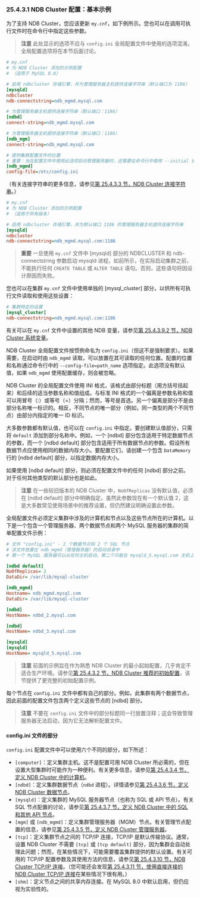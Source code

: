 ### 25.4.3.1 NDB Cluster 配置：基本示例

为了支持 NDB Cluster，您应该更新 `my.cnf`，如下例所示。您也可以在调用可执行文件时在命令行中指定这些参数。

> **注意**
> 此处显示的选项不应与 `config.ini` 全局配置文件中使用的选项混淆。全局配置选项将在本节后面讨论。

```ini
# my.cnf
# 为 NDB Cluster 添加的示例配置
# （适用于 MySQL 8.0）

# 启用 ndbcluster 存储引擎，并为管理服务器主机提供连接字符串（默认端口为 1186）
[mysqld]
ndbcluster
ndb-connectstring=ndb_mgmd.mysql.com

# 为管理服务器主机提供连接字符串（默认端口：1186）
[ndbd]
connect-string=ndb_mgmd.mysql.com

# 为管理服务器主机提供连接字符串（默认端口：1186）
[ndb_mgm]
connect-string=ndb_mgmd.mysql.com

# 提供集群配置文件的位置
# 重要：当在配置文件中使用此选项启动管理服务器时，还需要在命令行中使用 --initial 或 --reload 选项调用 ndb_mgmd。
[ndb_mgmd]
config-file=/etc/config.ini
```
（有关连接字符串的更多信息，请参见[第 25.4.3.3 节，NDB Cluster 连接字符串](#25.4.3.3-ndb-cluster-连接字符串)。）

```ini
# my.cnf
# 为 NDB Cluster 添加的示例配置
# （适用于所有版本）

# 启用 ndbcluster 存储引擎，并为默认端口 1186 的管理服务器主机提供连接字符串
[mysqld]
ndbcluster
ndb-connectstring=ndb_mgmd.mysql.com:1186
```

> **重要**
> 一旦使用 `my.cnf` 文件中 [mysqld] 部分的 NDBCLUSTER 和 ndb-connectstring 参数启动 mysqld 进程，如前所示，在实际启动集群之前，不能执行任何 `CREATE TABLE` 或 `ALTER TABLE` 语句。否则，这些语句将因设计原因而失败。

您也可以在集群 `my.cnf` 文件中使用单独的 [mysql_cluster] 部分，以供所有可执行文件读取和使用这些设置：

```ini
# 集群特定的设置
[mysql_cluster]
ndb-connectstring=ndb_mgmd.mysql.com:1186
```

有关可以在 `my.cnf` 文件中设置的其他 NDB 变量，请参见[第 25.4.3.9.2 节，NDB Cluster 系统变量](#25.4.3.9.2-ndb-cluster-系统变量)。

NDB Cluster 全局配置文件按惯例命名为 `config.ini`（但这不是强制要求）。如果需要，在启动时由 `ndb_mgmd` 读取，可以放置在其可读取的任何位置。配置的位置和名称通过命令行中的 `--config-file=path_name` 选项指定。此选项没有默认值，如果 `ndb_mgmd` 使用配置缓存，则会被忽略。

NDB Cluster 的全局配置文件使用 INI 格式，该格式由部分标题（用方括号括起来）和后续的适当参数名称和值组成。与标准 INI 格式的一个偏离是参数名称和值可以用冒号（:）或等号（=）分隔；然而，等号是首选。另一个偏离是部分不是由部分名称唯一标识的。相反，不同节点的唯一部分（例如，同一类型的两个不同节点）由部分内指定的唯一 ID 标识。

大多数参数都有默认值，也可以在 `config.ini` 中指定。要创建默认值部分，只需将 `default` 添加到部分名称中。例如，一个 [ndbd] 部分包含适用于特定数据节点的参数，而一个 [ndbd default] 部分包含适用于所有数据节点的参数。假设所有数据节点应使用相同的数据内存大小。要配置它们，请创建一个包含 `DataMemory` 行的 [ndbd default] 部分，以指定数据内存大小。

如果使用 [ndbd default] 部分，则必须在配置文件中的任何 [ndbd] 部分之前。对于任何其他类型的默认部分也是如此。

> **注意**
> 在一些较旧版本的 NDB Cluster 中，`NoOfReplicas` 没有默认值，必须在 [ndbd default] 部分中明确指定。虽然此参数现在有一个默认值 2，这是大多数常见使用场景中的推荐设置，但仍然建议明确设置此参数。

全局配置文件必须定义集群中涉及的计算机和节点以及这些节点所在的计算机。以下是一个包含一个管理服务器、两个数据节点和两个 MySQL 服务器的集群的简单配置文件示例：

```ini
# 文件 "config.ini" - 2 个数据节点和 2 个 SQL 节点
# 该文件放置在 ndb_mgmd（管理服务器）的启动目录中
# 第一个 MySQL 服务器可以从任何主机启动。第二个只能在 mysqld_5.mysql.com 主机上启动

[ndbd default]
NoOfReplicas= 2
DataDir= /var/lib/mysql-cluster

[ndb_mgmd]
Hostname= ndb_mgmd.mysql.com
DataDir= /var/lib/mysql-cluster

[ndbd]
HostName= ndbd_2.mysql.com

[ndbd]
HostName= ndbd_3.mysql.com

[mysqld]
[mysqld]
HostName= mysqld_5.mysql.com
```

> **注意**
> 前面的示例旨在作为熟悉 NDB Cluster 的最小起始配置，几乎肯定不适合生产环境。请参见[第 25.4.3.2 节，NDB Cluster 推荐的初始配置](#25.4.3.2-ndb-cluster-推荐的初始配置)，该节提供了更完整的初始配置示例。

每个节点在 `config.ini` 文件中都有自己的部分。例如，此集群有两个数据节点，因此前面的配置文件包含两个定义这些节点的 [ndbd] 部分。

> **注意**
> 不要在 `config.ini` 文件中的部分标题同一行放置注释；这会导致管理服务器无法启动，因为它无法解析配置文件。

#### config.ini 文件的部分

`config.ini` 配置文件中可以使用六个不同的部分，如下所述：

- `[computer]`：定义集群主机。这不是配置可用 NDB Cluster 所必需的，但在设置大型集群时可能作为一种便利。有关更多信息，请参见[第 25.4.3.4 节，定义 NDB Cluster 中的计算机](#25.4.3.4-定义-ndb-cluster-中的计算机)。
- `[ndbd]`：定义集群数据节点（`ndbd` 进程）。详情请参见[第 25.4.3.6 节，定义 NDB Cluster 数据节点](#25.4.3.6-定义-ndb-cluster-数据节点)。
- `[mysqld]`：定义集群的 MySQL 服务器节点（也称为 SQL 或 API 节点）。有关 SQL 节点配置的讨论，请参见[第 25.4.3.7 节，定义 NDB Cluster 中的 SQL 和其他 API 节点](#25.4.3.7-定义-ndb-cluster-中的-sql-和其他-api-节点)。
- `[mgm]` 或 `[ndb_mgmd]`：定义集群管理服务器（MGM）节点。有关管理节点配置的信息，请参见[第 25.4.3.5 节，定义 NDB Cluster 管理服务器](#25.4.3.5-定义-ndb-cluster-管理服务器)。
- `[tcp]`：定义集群节点之间的 TCP/IP 连接，TCP/IP 是默认传输协议。通常，设置 NDB Cluster 不需要 `[tcp]` 或 `[tcp default]` 部分，因为集群会自动处理此问题；然而，在某些情况下，可能需要覆盖集群提供的默认设置。有关可用的 TCP/IP 配置参数及其使用方法的信息，请参见[第 25.4.3.10 节，NDB Cluster TCP/IP 连接](#25.4.3.10-ndb-cluster-tcp-ip-连接)。（您可能还会发现[第 25.4.3.11 节，使用直接连接的 NDB Cluster TCP/IP 连接](#25.4.3.11-使用直接连接的-ndb-cluster-tcp-ip-连接)在某些情况下很有用。）
- `[shm]`：定义节点之间的共享内存连接。在 MySQL 8.0 中默认启用，但仍应视为实验性的。